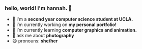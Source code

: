 ### hello, world! i'm hannah. 👋

- 🏫 i'm a **second year computer science student at UCLA.**
- 🔭 i’m currently working on **my personal portfolio!**
- 🌱 i’m currently learning **computer graphics and animation.**
- 💬 ask me about **photography**
- 😄 pronouns: **she/her**

